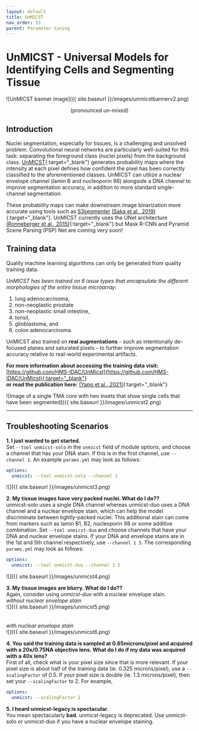 ```yaml
---
layout: default
title: UnMICST
nav_order: 33
parent: Parameter tuning
---
```


# UnMICST - Universal Models for Identifying Cells and Segmenting Tissue <br>
![UnMICST banner image]({{ site.baseurl }}/images/unmicstbannerv2.png) <br>
<p align="center"> 
  (pronounced un-mixed)
</p>

## Introduction
Nuclei segmentation, especially for tissues, is a challenging and unsolved problem. Convolutional neural networks are particularly well-suited for this task: separating the foreground class (nuclei pixels) from the background class. [UnMICST](https://labsyspharm.github.io/UnMICST-info/){:target="_blank"} generates probability maps where the intensity at each pixel defines how confident the pixel has been correctly classified to the aforementioned classes. UnMICST can utilize a nuclear envelope channel (lamin B and nucleoporin 98) alongside a DNA channel to improve segmentation accuracy, in addition to more standard single-channel segmentation.

These probability maps can make downstream image binarization more accurate using tools such as [S3segmenter](https://github.com/HMS-IDAC/S3segmenter) [(Saka et al., 2019)](https://doi.org/10.1038/s41587-019-0207-y){:target="_blank"}. UnMICST currently uses the UNet architecture [(Ronneberger et al., 2015)](https://arxiv.org/abs/1505.04597){:target="_blank"} but Mask R-CNN and Pyramid Scene Parsing (PSP) Net are coming very soon!

## Training data
Quality machine learning algorithms can only be generated from quality training data. 

*UnMICST has been trained on 6 issue types that encapsulate the different morphologies of the entire tissue microarray:*
1) lung adenocarcinoma, 
2) non-neoplastic prostate
3) non-neoplastic small intestine, 
4) tonsil, 
5) glioblastoma, and 
6) colon adenocarcinoma. 

UnMICST also trained on **real augmentations** - such as intentionally de-focused planes and saturated pixels - to further improve segmentation accuracy relative to real-world experimental artifacts. 

**For more information about accessing the training data visit:** [https://github.com/HMS-IDAC/UnMicst](https://github.com/HMS-IDAC/UnMicst){:target="_blank"}
<br>
**or read the publication here:** [(Yapp et al., 2021)](https://doi.org/10.1101/2021.04.02.438285){:target="_blank"}

![Image of a single TMA core with two insets that show single cells that have been segmented]({{ site.baseurl }}/images/unmicst2.png)

---

## Troubleshooting Scenarios
**1. I just wanted to get started.** <br>
Set `--tool unmicst-solo` in the `unmicst` field of module options, and choose a channel that has your DNA stain. If this is in the first channel, use `--channel 1`. An example `params.yml` may look as follows:

``` yaml
options:
  unmicst: --tool unmicst-solo --channel 1
```
![]({{ site.baseurl }}/images/unmicst3.png) <br>

**2. My tissue images have very packed nuclei. What do I do??**<br>
unmicst-solo uses a single DNA channel whereas unmicst-duo uses a DNA channel and a nuclear envelope stain, which can help the model discriminate between tightly-packed nuclei. This additional stain can come from markers such as lamin B1, B2, nucleoporin 98 or some additive combination. 
Set `--tool unmicst-duo` and choose channels that have your DNA and nuclear envelope stains. If your DNA and envelope stains are in the 1st and 5th channel respectively, use `--channel 1 5`. The corresponding `params.yml` may look as follows:

```yaml
options:
  unmicst: --tool unmicst-duo --channel 1 5
```

![]({{ site.baseurl }}/images/unmicst4.png) <br>

**3. My tissue images are blurry. What do I do??**<br>
Again, consider using *unmicst-duo* with a nuclear envelope stain.<br>
*without nuclear envelope stain*<br>
![]({{ site.baseurl }}/images/unmicst5.png) <br>
<br>
<br>
*with nuclear envelope stain*<br>
![]({{ site.baseurl }}/images/unmicst6.png) <br>

**4. You said the training data is sampled at 0.65microns/pixel and acquired with a 20x/0.75NA objective lens. What do I do if my data was acquired with a 40x lens?**<br>
First of all, check what is your pixel size since that is more relevant. If your pixel size is about half of the training data (ie. 0.325 microns/pixel), use a `--scalingFactor` of 0.5. If your pixel size is double (ie. 1.3 microns/pixel), then set your `--scalingFactor` to 2. For example,

``` yaml
options:
  unmicst: --scalingFactor 2
```

**5. I heard unmicst-legacy is spectacular.**<br>
You mean spectacularly **bad**. unmicst-legacy is deprecated. Use unmicst-solo or unmicst-duo if you have a nuclear envelope staining.

